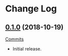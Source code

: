 # Change Log

## [0.1.0](https://github.com/thebigmunch/audio-metadata/releases/tag/1.0.0) (2018-10-19)

[Commits](https://github.com/thebigmunch/audio-metadata/commit/63d7eebe98d4d99cc27cfa2385cc2965cca22676)

* Initial release.
